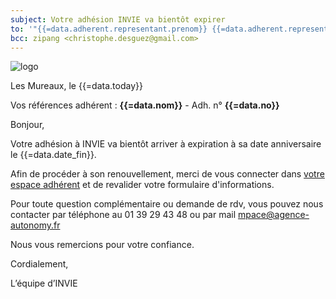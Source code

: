 ```yaml
---
subject: Votre adhésion INVIE va bientôt expirer
to: '"{{=data.adherent.representant.prenom}} {{=data.adherent.representant.nom}}" <{{=data.adherent.representant.email}}>'
bcc: zipang <christophe.desguez@gmail.com>
---
```

<img src="https://invie78.fr/images/logo.jpg" alt="logo" />

Les Mureaux, le {{=data.today}}

Vos références adhérent : **{{=data.nom}}** - Adh. n° **{{=data.no}}**

Bonjour,

Votre adhésion à INVIE va bientôt arriver à expiration à sa date anniversaire le {{=data.date_fin}}.

Afin de procéder à son renouvellement, merci de vous connecter dans <a href="{{=data.env.NEXT_PUBLIC_SITE_URL}}">votre espace adhérent</a> et de revalider votre formulaire d'informations.
 
Pour toute question complémentaire ou demande de rdv, vous pouvez nous contacter par téléphone au 01 39 29 43 48 ou par mail mpace@agence-autonomy.fr

Nous vous remercions pour votre confiance.

Cordialement,

L’équipe d’INVIE
